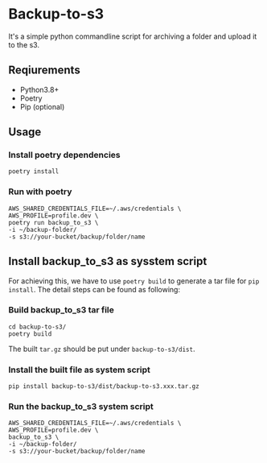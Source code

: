 # Backup-to-s3
It's a simple python commandline script for archiving a folder and upload it to the s3.

## Reqiurements

* Python3.8+
* Poetry
* Pip (optional)

## Usage

### Install poetry dependencies
```
poetry install
```

### Run with poetry

```shell
AWS_SHARED_CREDENTIALS_FILE=~/.aws/credentials \
AWS_PROFILE=profile.dev \
poetry run backup_to_s3 \
-i ~/backup-folder/
-s s3://your-bucket/backup/folder/name
```

## Install backup_to_s3 as sysstem script

For achieving this, we have to use `poetry build` to generate a tar file for `pip install`.
The detail steps can be found as following:

### Build backup_to_s3 tar file

```shell
cd backup-to-s3/
poetry build
```

The built `tar.gz` should be put under `backup-to-s3/dist`.

### Install the built file as system script

```shell
pip install backup-to-s3/dist/backup-to-s3.xxx.tar.gz
```

### Run the backup_to_s3 system script

```shell
AWS_SHARED_CREDENTIALS_FILE=~/.aws/credentials \
AWS_PROFILE=profile.dev \
backup_to_s3 \
-i ~/backup-folder/
-s s3://your-bucket/backup/folder/name
```
